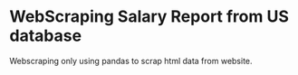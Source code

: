 # WebScraping Salary Report from US database

Webscraping only using pandas to scrap html data from website.
